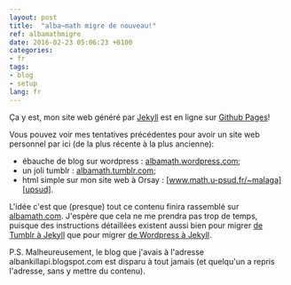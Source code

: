 ```yaml
---
layout: post
title:  "alba~math migre de nouveau!"
ref: albamathmigre
date: 2016-02-23 05:06:23 +0100
categories: 
- fr
tags:
- blog 
- setup
lang: fr
---
```


Ça y est, mon site web généré par [Jekyll](http://jekyllrb.com) est en ligne sur [Github Pages](https://pages.github.com/)!

Vous pouvez voir mes tentatives précédentes pour avoir un site web personnel par ici (de la plus récente à la plus ancienne):

 * ébauche de blog sur wordpress : [albamath.wordpress.com][wordpress];
 * un joli tumblr : [albamath.tumblr.com][tumblr];
 * html simple sur mon site web à Orsay : [www.math.u-psud.fr/~malaga][upsud].

L'idée c'est que (presque) tout ce contenu finira rassemblé sur [albamath.com](http://albamath.com). J'espère que cela ne me prendra pas trop de temps, puisque des instructions détaillées existent aussi bien pour migrer [de Tumblr à Jekyll](http://import.jekyllrb.com/docs/tumblr/) que pour migrer [de Wordpress à Jekyll](http://import.jekyllrb.com/docs/tumblr/).

P.S. Malheureusement, le blog que j'avais à l'adresse albankillapi.blogspot.com est disparu à tout jamais (et quelqu'un a repris l'adresse, sans y mettre du contenu).

[wordpress]: https://albamath.wordpress.com
[tumblr]: https://albamath.tumblr.com
[upsud]: http://www.math.u-psud.fr/~malaga
